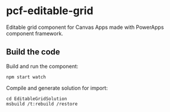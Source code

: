 # pcf-editable-grid

Editable grid component for Canvas Apps made with PowerApps component framework.

## Build the code

Build and run the component:

`
npm start watch
`

Compile and generate solution for import:

```psh
cd EditableGridSolution
msbuild /t:rebuild /restore
```
